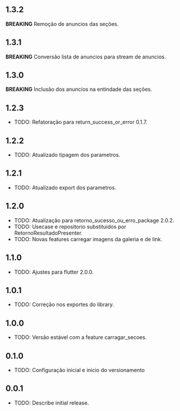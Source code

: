 ## 1.3.2

**BREAKING** Remoção de anuncios das seções.

## 1.3.1

**BREAKING** Conversão lista de anuncios para stream de anuncios.

## 1.3.0

**BREAKING** Inclusão dos anuncios na entindade das seções.

## 1.2.3

* TODO: Refatoração para return_success_or_error 0.1.7.

## 1.2.2

* TODO: Atualizado tipagem dos parametros.

## 1.2.1

* TODO: Atualizado export dos parametros.

## 1.2.0

* TODO: Atualização para retorno_sucesso_ou_erro_package 2.0.2.
* TODO: Usecase e repositorio substituidos por RetornoResultadoPresenter.
* TODO: Novas features carregar imagens da galeria e de link.

## 1.1.0

* TODO: Ajustes para flutter 2.0.0.

## 1.0.1

* TODO: Correção nos exportes do library.

## 1.0.0

* TODO: Versão estável com a feature carragar_secoes.

## 0.1.0

* TODO: Configuração inicial e inicio do versionamento

## 0.0.1

* TODO: Describe initial release.